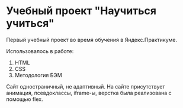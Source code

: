 # Учебный проект "Научиться учиться" #
Первый учебный проект во время обучения в Яндекс.Практикуме.

Использовалось в работе:

1. HTML
2. CSS
3. Методология БЭМ

Сайт одностраничный, не адаптивный.
На сайте присутствует анимация, псевдоклассы, iframe-ы, верстка была реализована с помощью flex. 
